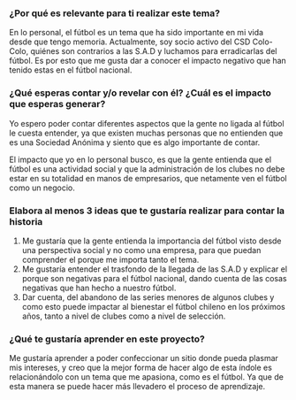### ¿Por qué es relevante para ti realizar este tema?

En lo personal, el fútbol es un tema que ha sido importante en mi vida desde que tengo memoria. Actualmente, soy socio activo del CSD Colo-Colo, quiénes son contrarios a las S.A.D y luchamos para erradicarlas del fútbol. Es por esto que me gusta dar a conocer el impacto negativo que han tenido estas en el fútbol nacional. 

### ¿Qué esperas contar y/o revelar con él? ¿Cuál es el impacto que esperas generar?

Yo espero poder contar diferentes aspectos que la gente no ligada al fútbol le cuesta entender, ya que existen muchas personas que no entienden que es una Sociedad Anónima y siento que es algo importante de contar.

El impacto que yo en lo personal busco, es que la gente entienda que el fútbol es una actividad social y que la administración de los clubes no debe estar en su totalidad en manos de empresarios, que netamente ven el fútbol como un negocio.

### Elabora al menos 3 ideas que te gustaría realizar para contar la historia

1. Me gustaría que la gente entienda la importancia del fútbol visto desde una perspectiva social y no como una empresa, para que puedan comprender el porque me importa tanto el tema.
2. Me gustaría entender el trasfondo de la llegada de las S.A.D y explicar el porque son negativas para el fútbol nacional, dando cuenta de las cosas negativas que han hecho a nuestro fútbol.
3. Dar cuenta, del abandono de las series menores de algunos clubes y como esto puede impactar al bienestar el fútbol chileno en los próximos años, tanto a nivel de clubes como a nivel de selección.

### ¿Qué te gustaría aprender en este proyecto?

Me gustaría aprender a poder confeccionar un sitio donde pueda plasmar mis intereses, y creo que la mejor forma de hacer algo de esta índole es relacionándolo con un tema que me apasiona, como es el fútbol. Ya que de esta manera se puede hacer más llevadero el proceso de aprendizaje.
